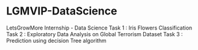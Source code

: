 # LGMVIP-DataScience
LetsGrowMore Internship - Data Science
Task 1 : Iris Flowers Classification
Task 2 : Exploratory Data Analysis on Global Terrorism Dataset
Task 3 : Prediction using decision Tree algorithm
